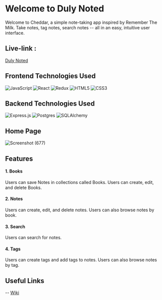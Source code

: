# Welcome to Duly Noted

Welcome to Cheddar, a simple note-taking app inspired by Remember The Milk. Take notes, tag notes, search notes -- all in an easy, intuitive user interface.

## Live-link :
   [Duly Noted](https://duly-noted-sp.herokuapp.com/)

## Frontend Technologies Used
![JavaScript](https://img.shields.io/badge/javascript-%23323330.svg?style=for-the-badge&logo=javascript&logoColor=%23F7DF1E)
![React](https://img.shields.io/badge/react-%2320232a.svg?style=for-the-badge&logo=react&logoColor=%2361DAFB)
![Redux](https://img.shields.io/badge/redux-%23593d88.svg?style=for-the-badge&logo=redux&logoColor=white)
![HTML5](https://img.shields.io/badge/html5-%23E34F26.svg?style=for-the-badge&logo=html5&logoColor=white)
![CSS3](https://img.shields.io/badge/css3-%231572B6.svg?style=for-the-badge&logo=css3&logoColor=white)

## Backend Technologies Used
![Express.js](https://img.shields.io/badge/express.js-%23404d59.svg?style=for-the-badge&logo=express&logoColor=%2361DAFB)
![Postgres](https://img.shields.io/badge/postgres-%23316192.svg?style=for-the-badge&logo=postgresql&logoColor=white)
![SQLAlchemy](https://img.shields.io/badge/SA-SQLAlchemy-red)

## Home Page

![Screenshot (677)](https://s3.amazonaws.com/poly-screenshots.angel.co/Project/ba/1323615/b94ff1ac2f1d2bc51d87c4f961f89c96-original.png)

## Features

#### 1. Books
 Users can save Notes in collections called Books. Users can create, edit, and delete Books.

#### 2. Notes
 Users can create, edit, and delete notes. Users can also browse notes by book.

#### 3. Search
 Users can search for notes.

#### 4. Tags
 Users can create tags and add tags to notes. Users can also browse notes by tag.

## Useful Links
-- [Wiki](https://github.com/andrwtran/duly-noted/wiki)
